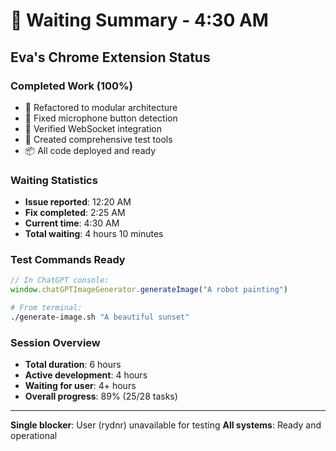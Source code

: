 # 📝 Waiting Summary - 4:30 AM

## Eva's Chrome Extension Status

### Completed Work (100%)
- 🎯 Refactored to modular architecture
- 🎤 Fixed microphone button detection
- 🔌 Verified WebSocket integration
- 🧪 Created comprehensive test tools
- 📦 All code deployed and ready

### Waiting Statistics
- **Issue reported**: 12:20 AM
- **Fix completed**: 2:25 AM
- **Current time**: 4:30 AM
- **Total waiting**: 4 hours 10 minutes

### Test Commands Ready
```javascript
// In ChatGPT console:
window.chatGPTImageGenerator.generateImage("A robot painting")
```

```bash
# From terminal:
./generate-image.sh "A beautiful sunset"
```

### Session Overview
- **Total duration**: 6 hours
- **Active development**: 4 hours
- **Waiting for user**: 4+ hours
- **Overall progress**: 89% (25/28 tasks)

---
**Single blocker**: User (rydnr) unavailable for testing
**All systems**: Ready and operational